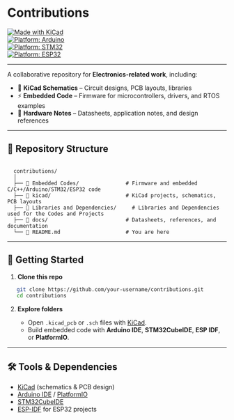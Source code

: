 # Contributions

[![Made with KiCad](https://img.shields.io/badge/EDA-KiCad-blue.svg)](https://kicad.org/)  
[![Platform: Arduino](https://img.shields.io/badge/Platform-Arduino-orange.svg)](https://www.arduino.cc/)  
[![Platform: STM32](https://img.shields.io/badge/Platform-STM32-lightgrey.svg)](https://www.st.com/en/development-tools/stm32cubeide.html)  
[![Platform: ESP32](https://img.shields.io/badge/Platform-ESP32-red.svg)](https://www.espressif.com/)  

---

A collaborative repository for **Electronics-related work**, including:  
- 📐 **KiCad Schematics** – Circuit designs, PCB layouts, libraries  
- ⚡ **Embedded Code** – Firmware for microcontrollers, drivers, and RTOS examples  
- 🔧 **Hardware Notes** – Datasheets, application notes, and design references  

---

## 📂 Repository Structure  

```

  contributions/
  │
  ├── 📂 Embedded Codes/               # Firmware and embedded C/C++/Arduino/STM32/ESP32 code
  ├── 📂 kicad/                        # KiCad projects, schematics, PCB layouts
  ├── 📂 Libraries and Dependencies/     # Libraries and Dependencies used for the Codes and Projects
  ├── 📂 docs/                         # Datasheets, references, and documentation
  └── 📂 README.md                     # You are here

````

---

## 🚀 Getting Started  

1. **Clone this repo**  
```bash
   git clone https://github.com/your-username/contributions.git
   cd contributions
```

2. **Explore folders**

   * Open `.kicad_pcb` or `.sch` files with [KiCad](https://kicad.org/).
   * Build embedded code with **Arduino IDE**, **STM32CubeIDE**, **ESP IDF**, or **PlatformIO**.

---

## 🛠 Tools & Dependencies

* [KiCad](https://kicad.org/) (schematics & PCB design)
* [Arduino IDE](https://www.arduino.cc/en/software) / [PlatformIO](https://platformio.org/)
* [STM32CubeIDE](https://www.st.com/en/development-tools/stm32cubeide.html)
* [ESP-IDF](https://docs.espressif.com/projects/esp-idf/) for ESP32 projects




